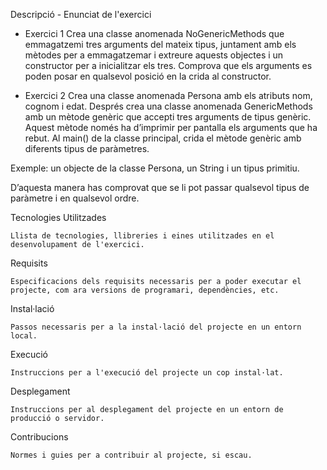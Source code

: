 
Descripció - Enunciat de l'exercici

- Exercici 1
Crea una classe anomenada NoGenericMethods que emmagatzemi tres arguments del mateix tipus, juntament amb els mètodes per a emmagatzemar i extreure aquests objectes i un constructor per a inicialitzar els tres. Comprova que els arguments es poden posar en qualsevol posició en la crida al constructor.

- Exercici 2
Crea una classe anomenada Persona amb els atributs nom, cognom i edat. Després crea una classe anomenada GenericMethods amb un mètode genèric que accepti tres arguments de tipus genèric. Aquest mètode només ha d’imprimir per pantalla els arguments que ha rebut. Al main() de la classe principal, crida el mètode genèric amb diferents tipus de paràmetres.

Exemple: un objecte de la classe Persona, un String i un tipus primitiu.


D’aquesta manera has comprovat que se li pot passar qualsevol tipus de paràmetre i en qualsevol ordre.



Tecnologies Utilitzades

    Llista de tecnologies, llibreries i eines utilitzades en el desenvolupament de l'exercici.


Requisits

    Especificacions dels requisits necessaris per a poder executar el projecte, com ara versions de programari, dependències, etc.


Instal·lació

    Passos necessaris per a la instal·lació del projecte en un entorn local.


Execució

    Instruccions per a l'execució del projecte un cop instal·lat.


Desplegament

    Instruccions per al desplegament del projecte en un entorn de producció o servidor.


Contribucions

    Normes i guies per a contribuir al projecte, si escau.

